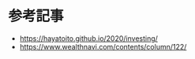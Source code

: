 # 参考記事

- https://hayatoito.github.io/2020/investing/
- https://www.wealthnavi.com/contents/column/122/

<Youtube id="16_SUESqk8g?si=B4rQ9u5D3cI6B8OS"/>

